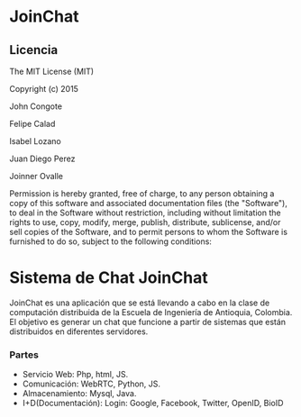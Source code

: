 # JoinChat
<head>
	<h2>Licencia</h2>
	<p>The MIT License (MIT)</p>
	<p>Copyright (c) 2015</p> 
	<p>John Congote <jcongote@gmail.com></p>
	<p>Felipe Calad</p>
	<p>Isabel Lozano</p>
	<p>Juan Diego Perez</p>
	<p>Joinner Ovalle</p>
	</p>
	<p>
		Permission is hereby granted, free of charge, to any person obtaining a copy
		of this software and associated documentation files (the "Software"), to deal
		in the Software without restriction, including without limitation the rights
		to use, copy, modify, merge, publish, distribute, sublicense, and/or sell
		copies of the Software, and to permit persons to whom the Software is
		furnished to do so, subject to the following conditions:
	</p>
</head>
<h1>Sistema de Chat JoinChat</h1>
<p>
  JoinChat es una aplicación que se está llevando a cabo en la clase de computación distribuida de la Escuela de Ingeniería de Antioquia, Colombia.
  El objetivo es generar un chat que funcione a partir de sistemas que están distribuidos en diferentes servidores.
</p>

<h3> Partes </h3>
<ul>
	<li>Servicio Web: Php, html, JS.</li>
	<li>Comunicación: WebRTC, Python, JS.</li>
	<li>Almacenamiento: Mysql, Java.</li>
	<li>I+D(Documentación):  Login: Google, Facebook, Twitter, OpenID, BioID</li>
</ul>
  
